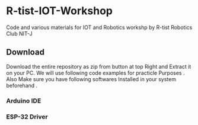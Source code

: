# R-tist-IOT-Workshop
Code and various materials for IOT and Robotics workshp by R-tist Robotics Club NIT-J

## Download 
Download the entire repository as zip from button at top Right and Extract it on your PC. We will use following code examples for practicle Purposes . 
Also 
Make sure you have following softwares Installed in your system beforehand .

### Arduino IDE
### ESP-32 Driver

